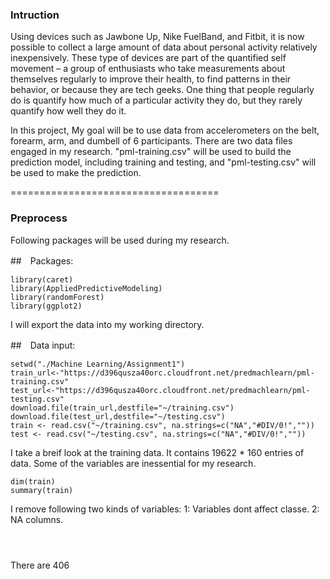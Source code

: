 ### Intruction

Using devices such as Jawbone Up, Nike FuelBand, and Fitbit, it is now possible to collect a large amount of data about personal activity relatively inexpensively. These type of devices are part of the quantified self movement – a group of enthusiasts who take measurements about themselves regularly to improve their health, to find patterns in their behavior, or because they are tech geeks. One thing that people regularly do is quantify how much of a particular activity they do, but they rarely quantify how well they do it. 

In this project, My goal will be to use data from accelerometers on the belt, forearm, arm, and dumbell of 6 participants. There are two data files engaged in my research. "pml-training.csv" will be used to build the prediction model, including training and testing, and "pml-testing.csv" will be used to make the prediction.

====================================

### Preprocess

Following packages will be used during my research.

##　Packages:
```{r, cache = T}
library(caret)
library(AppliedPredictiveModeling)
library(randomForest)
library(ggplot2)
```

I will export the data into my working directory.

##　Data input:
```{r, cache = T}
setwd("./Machine Learning/Assignment1")
train_url<-"https://d396qusza40orc.cloudfront.net/predmachlearn/pml-training.csv"
test_url<-"https://d396qusza40orc.cloudfront.net/predmachlearn/pml-testing.csv"
download.file(train_url,destfile="~/training.csv")
download.file(test_url,destfile="~/testing.csv")
train <- read.csv("~/training.csv", na.strings=c("NA","#DIV/0!",""))
test <- read.csv("~/testing.csv", na.strings=c("NA","#DIV/0!",""))
```

I take a breif look at the training data. It contains 19622 * 160 entries of data. Some of the variables are inessential for my research.

```{r, cache = T}
dim(train)
summary(train)
```

I remove following two kinds of variables:
1: Variables dont affect classe.
2: NA columns.

```{r, cache = T}



```

There are 406 


